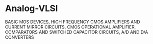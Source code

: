 # Analog-VLSI
BASIC MOS DEVICES, HIGH FREQUENCY CMOS AMPLIFIERS AND CURRENT MIRROR CIRCUITS, CMOS OPERATIONAL AMPLIFIER, COMPARATORS AND SWITCHED CAPACITOR CIRCUITS, A/D AND D/A CONVERTERS  

